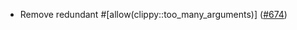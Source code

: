 - Remove redundant #[allow(clippy::too_many_arguments)]
 ([#674](https://github.com/cosmos/ibc-rs/issues/674))
